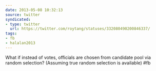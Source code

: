 ```yaml
---
date: 2013-05-08 10:32:13
source: twitter
syndicated:
- type: twitter
  url: https://twitter.com/roytang/statuses/332080490200846337/
tags:
- fb
- halalan2013
---
```


What if instead of votes, officials are chosen from candidate pool via random selection? (Assuming true random selection is available) #fb